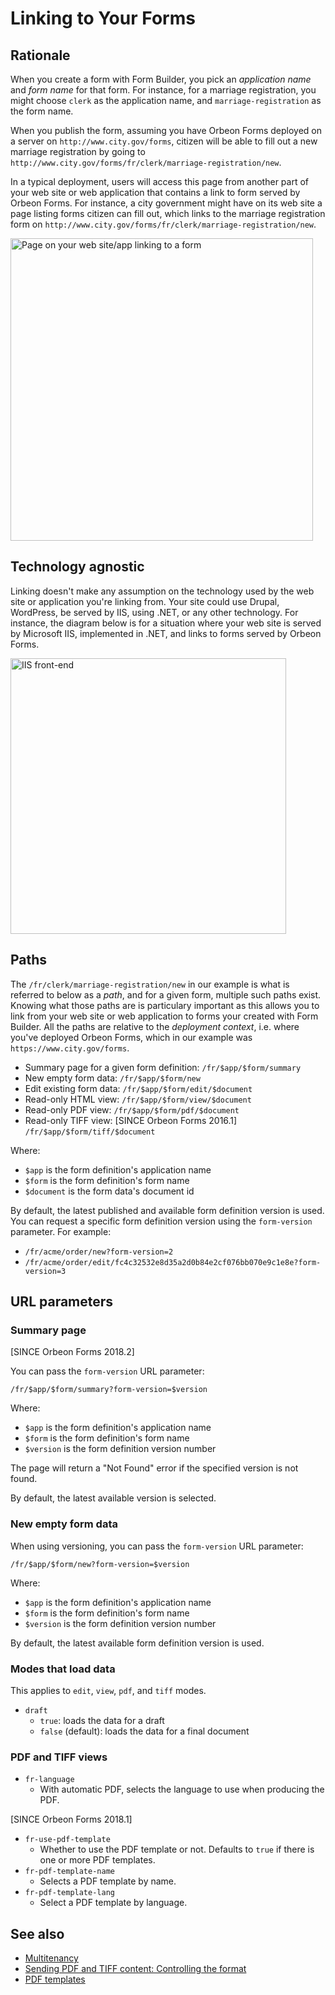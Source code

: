 # Linking to Your Forms

## Rationale

When you create a form with Form Builder, you pick an *application name* and *form name* for that form. For instance, for a marriage registration, you might choose `clerk` as the application name, and `marriage-registration` as the form name.

When you publish the form, assuming you have Orbeon Forms deployed on a server on `http://www.city.gov/forms`, citizen will be able to fill out a new marriage registration by going to `http://www.city.gov/forms/fr/clerk/marriage-registration/new`.

In a typical deployment, users will access this page from another part of your web site or web application that contains a link to form served by Orbeon Forms. For instance, a city government might have on its web site a page listing forms citizen can fill out, which links to the marriage registration form on `http://www.city.gov/forms/fr/clerk/marriage-registration/new`.

<img alt="Page on your web site/app linking to a form" src="../images/linking-page-with-link.png" width="484">

## Technology agnostic

Linking doesn't make any assumption on the technology used by the web site or application you're linking from. Your site could use Drupal, WordPress, be served by IIS, using .NET, or any other technology. For instance, the diagram below is for a situation where your web site is served by Microsoft IIS, implemented in .NET, and links to forms served by Orbeon Forms.

<img alt="IIS front-end" src="../images/linking-iis-net.png" width="441">

## Paths

The `/fr/clerk/marriage-registration/new` in our example is what is referred to below as a *path*, and for a given form, multiple such paths exist. Knowing what those paths are is particulary important as this allows you to link from your web site or web application to forms your created with Form Builder. All the paths are relative to the *deployment context*, i.e. where you've deployed Orbeon Forms, which in our example was `https://www.city.gov/forms`.

- Summary page for a given form definition:
    `/fr/$app/$form/summary`
- New empty form data:
    `/fr/$app/$form/new`
- Edit existing form data:
    `/fr/$app/$form/edit/$document`
- Read-only HTML view:
    `/fr/$app/$form/view/$document`
- Read-only PDF view:
    `/fr/$app/$form/pdf/$document`
- Read-only TIFF view: [SINCE Orbeon Forms 2016.1]
    `/fr/$app/$form/tiff/$document`

Where:

- `$app` is the form definition's application name
- `$form` is the form definition's form name
- `$document` is the form data's document id

By default, the latest published and available form definition version is used. You can request a specific form definition version using the `form-version` parameter. For example:

- `/fr/acme/order/new?form-version=2`
- `/fr/acme/order/edit/fc4c32532e8d35a2d0b84e2cf076bb070e9c1e8e?form-version=3`

## URL parameters

### Summary page

[SINCE Orbeon Forms 2018.2]

You can pass the `form-version` URL parameter:

```
/fr/$app/$form/summary?form-version=$version
```

Where:

- `$app` is the form definition's application name
- `$form` is the form definition's form name
- `$version` is the form definition version number

The page will return a "Not Found" error if the specified version is not found.

By default, the latest available version is selected.

### New empty form data

When using versioning, you can pass the `form-version` URL parameter:

```
/fr/$app/$form/new?form-version=$version
```

Where:

- `$app` is the form definition's application name
- `$form` is the form definition's form name
- `$version` is the form definition version number

By default, the latest available form definition version is used.

### Modes that load data

This applies to `edit`, `view`, `pdf`, and `tiff` modes.

- `draft`
    - `true`: loads the data for a draft
    - `false` (default): loads the data for a final document

### PDF and TIFF views

- `fr-language`
    - With automatic PDF, selects the language to use when producing the PDF.

[SINCE Orbeon Forms 2018.1]

- `fr-use-pdf-template`
    - Whether to use the PDF template or not. Defaults to `true` if there is one or more PDF templates.
- `fr-pdf-template-name`
    - Selects a PDF template by name.
- `fr-pdf-template-lang`
    - Select a PDF template by language.

## See also

- [Multitenancy](/form-runner/feature/multitenancy.md)
- [Sending PDF and TIFF content: Controlling the format](../advanced/buttons-and-processes/actions-form-runner-send.md)
- [PDF templates](/form-runner/feature/pdf-templates.md)
